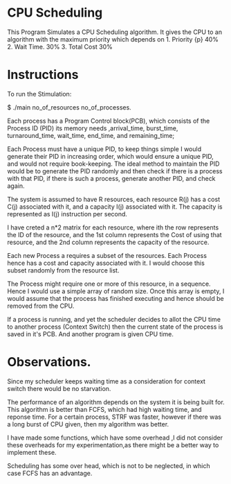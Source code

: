 # CPU Scheduling

This Program Simulates a CPU Scheduling algorithm. It gives the CPU to an algorithm with the maximum priority which depends on 
	1. Priority	{p}			40%
	2. Wait Time.			30%
	3. Total Cost 			30%
# Instructions

To run the Stimulation:

$ ./main no_of_resources no_of_processes.

Each process has a Program Control block(PCB), which consists of the Process ID (PID) its memory needs ,arrival_time, burst_time, turnaround_time, wait_time, end_time, and remaining_time;

Each Process must have a unique PID, to keep things simple I would generate their PID in increasing order, which would ensure a unique PID, and would not require book-keeping. The ideal method to maintain the PID would be to generate the PID randomly and then check if there is a process with that PID, if there is such a process, generate another PID, and check again.

The system is assumed to have R resources, each resource R(j) has a cost C(j) associated with it, and a capacity I(j) associated with it. The capacity is represented as I(j) instruction per second.

I have creted a n*2 matrix for each resource, where ith the row represents the ID of the resource, and the 1st column represents the Cost of using that resource, and the 2nd column represents the capacity of the resource.

Each new Process a requires a subset of the resources. Each Process hence has a cost and capacity associated with it. I would choose this subset randomly from the resource list. 

The Process might require one or more of this resource, in a sequence. Hence I would use a simple array of random size. Once this array is empty, I would assume that the process has finished executing and hence should be removed from the CPU.

If a process is running, and yet the scheduler decides to allot the CPU time to another process (Context Switch) then the current state of the process is saved in it's PCB. And another program is given CPU time.



# Observations.
Since my scheduler keeps waiting time as a consideration for context switch there would be no starvation.

The performance of an algorithm depends on the system it is being built for.
This algorithm is better than FCFS, which had high waiting time, and reponse time.
For a certain process, STRF was faster, however if there was a long burst of CPU given, then my algorithm was better.


I have made some functions, which have some overhead ,I did not consider these overheads for my experimentation,as there might be a better way to implement these.

Scheduling has some over head, which is not to be neglected, in which case FCFS has an advantage.